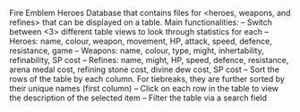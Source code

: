 Fire Emblem Heroes Database that contains files for <heroes, weapons, and refines> that can be displayed on a table.
Main functionalities:
	– Switch between <3> different table views to look through statistics for each
		– Heroes: name, colour, weapon, movement, HP, attack, speed, defence, resistance, game
		– Weapons: name, colour, type, might, inhertability, refinability, SP cost
		– Refines: name, might, HP, speed, defence, resistance, arena medal cost, refining stone cost, divine dew cost, SP cost
	– Sort the rows of the table by each column. For tiebreaks, they are further sorted by their unique names (first column)
	– Click on each row in the table to view the description of the selected item
	– Filter the table via a search field
